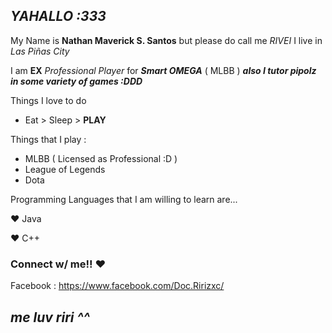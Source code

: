 ## ***YAHALLO :333***

My Name is **Nathan Maverick S. Santos** but please do call me *RIVEI*
I live in *Las Piñas City*

I am **EX** *Professional Player* for ***Smart OMEGA*** ( MLBB )
***also I tutor pipolz in some variety of games :DDD***

Things I love to do
- Eat > Sleep > **PLAY**

Things that I play :
- MLBB ( Licensed as Professional :D )
- League of Legends
- Dota 

Programming Languages that I am willing to learn are...

♥ Java

♥ C++

### Connect w/ me!! ♥
Facebook : https://www.facebook.com/Doc.Ririzxc/

## *me luv riri ^^*
